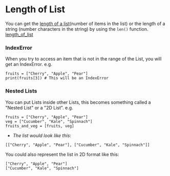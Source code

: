# Length of List
You can get the [length of a list](https://docs.python.org/3/library/functions.html#len)(number of items in the list) or the length of a string (number characters in the string) by using the ```len()``` function. [length_of_list](https://docs.python.org/3/library/functions.html#len)

### IndexError
When you try to access an item that is not in the range of the List, you will get an IndexError. e.g.

```
fruits = ["Cherry", "Apple", "Pear"]
print(fruits[3]) # This will be an IndexError
```

### Nested Lists
You can put Lists inside other Lists, this becomes something called a "Nested List" or a "2D List". e.g.

```
fruits = ["Cherry", "Apple", "Pear"]
veg = ["Cucumber", "Kale", "Spinnach"]
fruits_and_veg = [fruits, veg]
```

- _The list would look like this_: 
```
[["Cherry", "Apple", "Pear"], ["Cucumber", "Kale", "Spinnach"]]
```
You could also represent the list in 2D format like this:

```
["Cherry", "Apple", "Pear"]
["Cucumber", "Kale", "Spinnach"]
```
